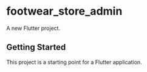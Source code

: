 # footwear_store_admin

A new Flutter project.

## Getting Started

This project is a starting point for a Flutter application.


